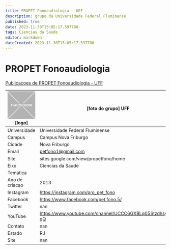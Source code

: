 ```yaml
---
title: PROPET Fonoaudiologia - UFF
description: grupo da Universidade Federal Fluminense
published: true
date: 2023-11-30T15:05:17.597780
tags: Ciencias da Saude
editor: markdown
dateCreated: 2023-11-30T15:05:17.597780
---
```


# PROPET Fonoaudiologia

[Publicacoes de PROPET Fonoaudiologia - UFF](/atividade/117PROPETFonoaudiologiaUFF/feed)

| ![placeholder.png](/placeholder.png) [logo] | [foto do grupo] UFF         |
| ------------------------------------------- | ------------------------------------------------- |
| Universidade                                | Universidade Federal Fluminense      |
| Campus                                      | Campus Nova Friburgo            |
| Cidade                                      | Nova Friburgo             |
| Email                                       | petfono1@gmail.com             |
| Site                                        | sites.google.com/view/propetfono/home              |
| Eixo                                        | Ciencias da Saude              |
| Tematica                                    |           |
| Ano de criacao                              | 2013        |
| Instagram                                   | https://instagram.com/pro_pet_fono         |
| Facebook                                    | https://www.facebook.com/pet.fono.5/          |
| Twitter                                     | nan           |
| YouTube                                     | https://www.youtube.com/channel/UCCC6GXBLq05StzdhsyHK-qQ           |
| Contato                                     | nan         |
| Estado                                      |  RJ            |
| Site                                        | nan |
